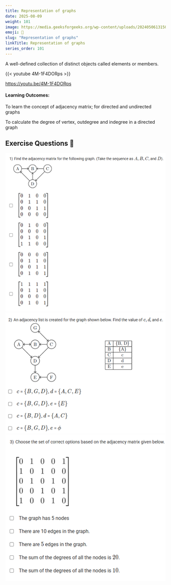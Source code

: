 ```yaml
---
title: Representation of graphs        
date: 2025-08-09
weight: 101
image: https://media.geeksforgeeks.org/wp-content/uploads/20240506131502/Introduction-to-Graphs.webp
emoji: 🧮
slug: "Representation of graphs"
linkTitle: Representation of graphs   
series_order: 101
---
```


A well-defined collection of distinct objects called elements or members.

{{< youtube 4M-1F4DORps >}}

https://youtu.be/4M-1F4DORps

#### Learning Outcomes:

To learn the concept of adjacency matrix; for directed and undirected graphs

To calculate the degree of vertex, outdegree and indegree in a directed graph

## Exercise Questions 🧠

![alt text](image.png)
![alt text](image-1.png)
![alt text](image-2.png)
